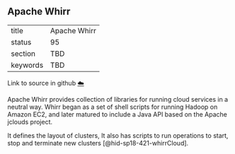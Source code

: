 ## Apache Whirr


|          |              |
| -------- | ------------ |
| title    | Apache Whirr |
| status   | 95           |
| section  | TBD          |
| keywords | TBD          |

Link to source in github [:cloud:](https://github.com/cloudmesh/technologies/blob/master/chapters/incomming/abstract-ApacheWhirr.md)



Apache Whirr provides collection of libraries for running cloud services
in a neutral way. Whirr began as a set of shell scripts for running
Hadoop on Amazon EC2, and later matured to include a Java API based on
the Apache jclouds project.

It defines the layout of clusters, It also has scripts to run operations
to start, stop and terminate new clusters [@hid-sp18-421-whirrCloud].
